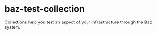 # baz-test-collection
Collections help you test an aspect of your infrastructure through the Baz system.
